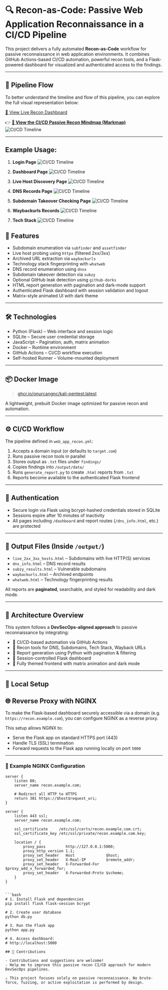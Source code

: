 # 🔍 Recon-as-Code: Passive Web Application Reconnaissance in a CI/CD Pipeline

This project delivers a fully automated **Recon-as-Code** workflow for passive reconnaissance in web application environments. It combines GitHub Actions-based CI/CD automation, powerful recon tools, and a Flask-powered dashboard for visualized and authenticated access to the findings.

---

## 🧭 Pipeline Flow

To better understand the timeline and flow of this pipeline, you can explore the full visual representation below:

[🔗 View Live Recon Dashboard](https://onurcangnc.github.io/web_app_recon_ci-cd/)

👉 **[📌 View the CI/CD Passive Recon Mindmap (Markmap)](./markmap.html)**  
![CI/CD Timeline](./assets/flow.png)

---

## Example Usage:

1) **Login Page**
![CI/CD Timeline](./assets/login.png)

2) **Dashboard Page**
![CI/CD Timeline](./assets/dashboard.png)

3) **Live Host Discovery Page**
![CI/CD Timeline](./assets/live_hosts.png)

4) **DNS Records Page**
![CI/CD Timeline](./assets/dns_info.png)

5) **Subdomain Takeover Checking Page**
![CI/CD Timeline](./assets/subzy.png)

6) **Waybackurls Records**
![CI/CD Timeline](./assets/waybacksurl.png)

7) **Tech Stack**
![CI/CD Timeline](./assets/whatweb.png)


## 🚀 Features

- Subdomain enumeration via `subfinder` and `assetfinder`
- Live host probing using `httpx` (filtered 2xx/3xx)
- Archived URL extraction via `waybackurls`
- Technology stack fingerprinting with `whatweb`
- DNS record enumeration using `dnsx`
- Subdomain takeover detection via `subzy`
- Optional GitHub leak detection using `github-dorks`
- HTML report generation with pagination and dark-mode support
- Authenticated Flask dashboard with session validation and logout
- Matrix-style animated UI with dark theme

---

## 🛠️ Technologies

- Python (Flask) – Web interface and session logic
- SQLite – Secure user credential storage
- JavaScript – Pagination, auth, matrix animation
- Docker – Runtime environment
- GitHub Actions – CI/CD workflow execution
- Self-hosted Runner – Volume-mounted deployment

---

## 📦 Docker Image

> [ghcr.io/onurcangnc/kali-pentest:latest](https://github.com/onurcangnc/kali-pentest)

A lightweight, prebuilt Docker image optimized for passive recon and automation.

---

## ⚙️ CI/CD Workflow

The pipeline defined in `web_app_recon.yml`:

1. Accepts a domain input (or defaults to `target.com`)
2. Runs passive recon tools in parallel
3. Stores output as `.txt` files under `findings/`
4. Copies findings into `/output/data/`
5. Runs `generate_report.py` to create `.html` reports from `.txt`
6. Reports become available to the authenticated Flask frontend

---

## 🔐 Authentication

- Secure login via Flask using bcrypt-hashed credentials stored in SQLite
- Sessions expire after 10 minutes of inactivity
- All pages including `/dashboard` and report routes (`/dns_info.html`, etc.) are protected

---

## 📁 Output Files (Inside `/output/`)

- `live_2xx_3xx_hosts.html` – Subdomains with live HTTP(S) services
- `dns_info.html` – DNS record results
- `subzy_results.html` – Vulnerable subdomains
- `waybackurls.html` – Archived endpoints
- `whatweb.html` – Technology fingerprinting results

All reports are **paginated**, searchable, and styled for readability and dark mode.

---

## 🧠 Architecture Overview

This system follows a **DevSecOps-aligned approach** to passive reconnaissance by integrating:

- 🧾 CI/CD-based automation via GitHub Actions
- 🧪 Recon tools for DNS, Subdomains, Tech Stack, Wayback URLs
- 📄 Report generation using Python with pagination & filtering
- 🔐 Session-controlled Flask dashboard
- 🌌 Fully themed frontend with matrix animation and dark mode

---

## 🧪 Local Setup

## 🌐 Reverse Proxy with NGINX

To make the Flask-based dashboard securely accessible via a domain (e.g. `https://recon.example.com`), you can configure NGINX as a reverse proxy.

This setup allows NGINX to:
- Serve the Flask app on standard HTTPS port (443)
- Handle TLS (SSL) termination
- Forward requests to the Flask app running locally on port `5000`

---

### 🔧 Example NGINX Configuration

```nginx
server {
    listen 80;
    server_name recon.example.com;

    # Redirect all HTTP to HTTPS
    return 301 https://$host$request_uri;
}

server {
    listen 443 ssl;
    server_name recon.example.com;

    ssl_certificate     /etc/ssl/certs/recon.example.com.crt;
    ssl_certificate_key /etc/ssl/private/recon.example.com.key;

    location / {
        proxy_pass         http://127.0.0.1:5000;
        proxy_http_version 1.1;
        proxy_set_header   Host              $host;
        proxy_set_header   X-Real-IP         $remote_addr;
        proxy_set_header   X-Forwarded-For   $proxy_add_x_forwarded_for;
        proxy_set_header   X-Forwarded-Proto $scheme;
    }
}


```bash
# 1. Install Flask and dependencies
pip install flask flask-session bcrypt

# 2. Create user database
python db.py

# 3. Run the Flask app
python app.py

# 4. Access dashboard:
# http://localhost:5000

## 🤝 Contributions

- Contributions and suggestions are welcome!
- Help me to improve this passive recon CI/CD approach for modern DevSecOps pipelines.

⚠️ This project focuses solely on passive reconnaissance. No brute-force, fuzzing, or active exploitation is performed by design.

